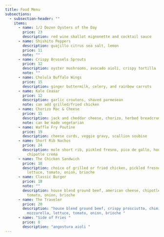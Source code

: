 ```yaml
---
title: Food Menu
subsections:
  - subsection-header: ""
    items:
      - name: 1/2 Dozen Oysters of the Day
        price: 23
        description: red wine shallot mignonette and cocktail sauce
      - name: Shishito Peppers
        description: guajillo citrus sea salt, lemon
        price: 11
        note: ""
      - name: Crispy Brussels Sprouts
        price: 12
        description: oyster mushrooms, avocado aioli, crispy tortilla
        note: ""
      - name: Cholula Buffalo Wings
        price: 15
        description: ginger buttermilk, celery, and rainbow carrots
      - name: Kale Ceasar
        price: 12
        description: garlic croutons, shaved parmesean
        note: can add grilled/fried chicken
      - name: Chorizo Mac & Cheese
        price: 15
        description: jack and cheddar cheese, chorizo, herbed breadcrumbs
        note: can be made vegetarian
      - name: Waffle Fry Poutine
        price: 19
        description: cheese curds, veggie gravy, scallion soubise
      - name: Short Rib Nachos
        price: 24
        description: mole short rib, pickled fresno, pico de gallo, house cheese blend,
          chipotle crema
      - name: The Chicken Sandwich
        price: 18
        description: choice of grilled or fried chicken, pickled fresnos, miso aioli,
          lettuce, tomato, onion, brioche
      - name: Classic Burger
        price: 18
        note: ""
        description: house blend ground beef, american cheese, chipotle mayo, lettuce,
          tomato, onion, brioche
      - name: The Traveler
        price: 20
        description: "house blend ground beef, crispy prosciutto, chimichurri,
          mozzarella, lettuce, tomato, onion, brioche "
      - name: "Side of Fries "
        price: 8
        description: "angostura aioli "
---
```

